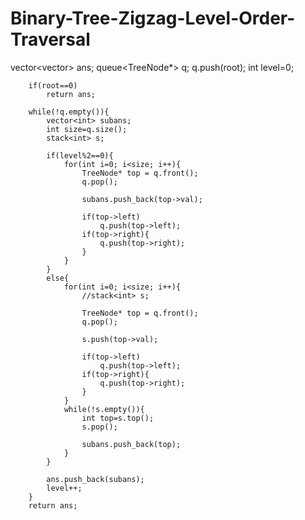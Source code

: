 # Binary-Tree-Zigzag-Level-Order-Traversal

vector<vector<int>> ans;
        queue<TreeNode*> q;
        q.push(root);
        int level=0;

        if(root==0)
            return ans;

        while(!q.empty()){
            vector<int> subans;
            int size=q.size();
            stack<int> s;

            if(level%2==0){
                for(int i=0; i<size; i++){
                    TreeNode* top = q.front();
                    q.pop();

                    subans.push_back(top->val);

                    if(top->left)
                        q.push(top->left);
                    if(top->right){
                        q.push(top->right);
                    }
                }
            }
            else{
                for(int i=0; i<size; i++){
                    //stack<int> s;

                    TreeNode* top = q.front();
                    q.pop();

                    s.push(top->val);

                    if(top->left)
                        q.push(top->left);
                    if(top->right){
                        q.push(top->right);
                    }
                }
                while(!s.empty()){
                    int top=s.top();
                    s.pop();

                    subans.push_back(top);
                }
            }
            
            ans.push_back(subans);
            level++;
        }
        return ans;
